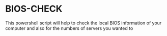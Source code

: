 # BIOS-CHECK
This powershell script will help to check the local BIOS information of your computer and also for the numbers of servers you wanted to 
